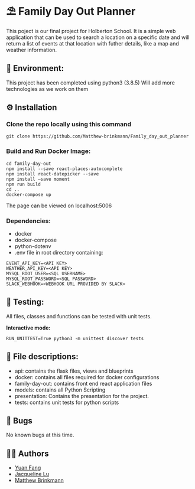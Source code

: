 # ⛱️ Family Day Out Planner
This poject is our final project for Holberton School. It is a simple web application that can be used to search a location on a specific date and will return a list of events at that location with futher details, like a map and weather information.

## 🌳 Environment:
This project has been completed using python3 (3.8.5) Will add more technologies as we work on them

## ⚙️ Installation

### Clone the repo locally using this command
```
git clone https://github.com/Matthew-brinkmann/Family_day_out_planner
```
### Build and Run Docker Image:
```
cd family-day-out
npm install --save react-places-autocomplete
npm install react-datepicker --save
npm install —save moment
npm run build
cd ..
docker-compose up
```
The page can be viewed on localhost:5006
### Dependencies:
* docker
* docker-compose
* python-dotenv
* .env file in root directory containing:
```
EVENT_API_KEY=<API KEY>
WEATHER_API_KEY=<API KEY>
MYSQL_ROOT_USER=<SQL USERNAME>
MYSQL_ROOT_PASSWORD=<SQL PASSWORD>
SLACK_WEBHOOK=<WEBHOOK URL PROVIDED BY SLACK>
```
## 🛂 Testing:
All files, classes and functions can be tested with unit tests.

**Interactive mode:** 
```
RUN_UNITTEST=True python3 -m unittest discover tests
```


## 📁 File descriptions:
- api: contains the flask files, views and blueprints
- docker: contains all files required for docker configurations
- family-day-out: contains front end react application files
- models: contains all Python Scripting
- presentation: Contains the presentation for the project.
- tests: contains unit tests for python scripts


## 🐛 Bugs
No known bugs at this time.
## ✍🏽 Authors
- [Yuan Fang](https://github.com/yuan-fang-228)
- [Jacqueline Lu](https://github.com/Jql11)
- [Matthew Brinkmann](https://github.com/Matthew-brinkmann)
